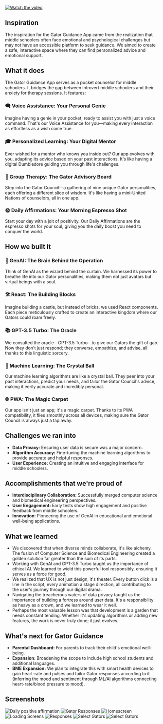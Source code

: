 [![Watch the video](https://img.youtube.com/vi/zy0RqLWWOIs/0.jpg)](https://www.youtube.com/watch?v=zy0RqLWWOIs)

## Inspiration

The inspiration for the Gator Guidance App came from the realization that middle schoolers often face emotional and psychological challenges but may not have an accessible platform to seek guidance. We aimed to create a safe, interactive space where they can find personalized advice and emotional support.

## What it does

The Gator Guidance App serves as a pocket counselor for middle schoolers. It bridges the gap between introvert middle schoolers and their anxiety for therapy sessions. It features:

### 🗨️ Voice Assistance: Your Personal Genie

Imagine having a genie in your pocket, ready to assist you with just a voice command. That's our Voice Assistance for you—making every interaction as effortless as a wish come true.

### 🎓 Personalized Learning: Your Digital Mentor

Ever wished for a mentor who knows you inside out? Our app evolves with you, adapting its advice based on your past interactions. It's like having a digital Dumbledore guiding you through life's challenges.

### 🐊 Group Therapy: The Gator Advisory Board

Step into the Gator Council—a gathering of nine unique Gator personalities, each offering a different slice of wisdom. It's like having a mini-United Nations of counselors, all in one app.

### 🌞 Daily Affirmations: Your Morning Espresso Shot

Start your day with a jolt of positivity. Our Daily Affirmations are the espresso shots for your soul, giving you the daily boost you need to conquer the world.

## How we built it

### 🧠 GenAI: The Brain Behind the Operation

Think of GenAI as the wizard behind the curtain. We harnessed its power to breathe life into our Gator personalities, making them not just avatars but virtual beings with a soul.

### 🛠️ React: The Building Blocks

Imagine building a castle, but instead of bricks, we used React components. Each piece meticulously crafted to create an interactive kingdom where our Gators could roam freely.

### 📚 GPT-3.5 Turbo: The Oracle

We consulted the oracle—GPT-3.5 Turbo—to give our Gators the gift of gab. Now they don't just respond; they converse, empathize, and advise, all thanks to this linguistic sorcery.

### 🤖 Machine Learning: The Crystal Ball

Our machine learning algorithms are like a crystal ball. They peer into your past interactions, predict your needs, and tailor the Gator Council's advice, making it eerily accurate and incredibly personal.

### 🌐 PWA: The Magic Carpet

Our app isn't just an app; it's a magic carpet. Thanks to its PWA compatibility, it flies smoothly across all devices, making sure the Gator Council is always just a tap away.

## Challenges we ran into

- **Data Privacy:** Ensuring user data is secure was a major concern.
- **Algorithm Accuracy:** Fine-tuning the machine learning algorithms to provide accurate and helpful responses.
- **User Experience:** Creating an intuitive and engaging interface for middle schoolers.

## Accomplishments that we're proud of

- **Interdisciplinary Collaboration:** Successfully merged computer science and biomedical engineering perspectives.
- **User Engagement:** Early tests show high engagement and positive feedback from middle schoolers.
- **Innovation:** Pioneering the use of GenAI in educational and emotional well-being applications.

## What we learned

- We discovered that when diverse minds collaborate, it's like alchemy. The fusion of Computer Science and Biomedical Engineering created a golden solution far greater than the sum of its parts.
- Working with GenAI and GPT-3.5 Turbo taught us the importance of ethical AI. We learned to wield this powerful tool responsibly, ensuring it serves as a force for good.
- We realized that UX is not just design; it's theater. Every button click is a line in the script, every animation a stage direction, all contributing to the user's journey through our digital drama.
- Navigating the treacherous waters of data privacy taught us the importance of building a fortress around user data. It's a responsibility as heavy as a crown, and we learned to wear it well.
- Perhaps the most valuable lesson was that development is a garden that needs constant tending. Whether it's updating algorithms or adding new features, the work is never truly done; it just evolves.

## What's next for Gator Guidance

- **Parental Dashboard:** For parents to track their child's emotional well-being.
- **Expansion:** Broadening the scope to include high school students and additional languages.
- **BME Expansion:** We plan to integrate this with smart health devices to gain heart-rate and pulses and tailor Gator responses according to it (inferring the mood and sentiment through ML/AI algorithms connecting heart-rate/blood pressure to mood).

## Screenshots

![Daily positive affirmation](screenshots/affirmation.png)
![Gator Responses](screenshots/gatorresponse.png)
![Homescreen](screenshots/homescreen.png)
![Loading Screens](screenshots/loadingscreen.png)
![Responses](screenshots/responses.png)
![Select Gators](screenshots/select_gators_more.png)
![Select Gators](screenshots/select_gators.png)
